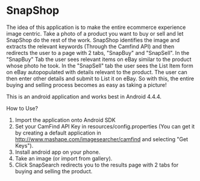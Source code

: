 SnapShop
================

The idea of this application is to make the entire ecommerce experience image centric. Take a photo of a product you want to buy or sell and let SnapShop do the rest of the work. SnapShop identifies the image and extracts the relevant keywords (Through the Camfind API) and then redirects the user to a page with 2 tabs, "SnapBuy" and "SnapSell". In the "SnapBuy" Tab the user sees relevant items on eBay similar to the product whose photo he took. In the "SnapSell" tab the user sees the List Item form on eBay autopopulated with details relevant to the product. The user can then enter other details and submit to List it on eBay. So with this, the entire buying and selling process becomes as easy as taking a picture! 

This is an android application and works best in Android 4.4.4. 

How to Use?

1. Import the application onto Android SDK
2. Set your CamFind API Key in resources/config.properties (You can get it by creating a default application in http://www.mashape.com/imagesearcher/camfind and selecting "Get Keys").
3. Install android app on your phone.
4. Take an image (or import from gallery). 
5. Click SnapSearch redirects you to the results page with 2 tabs for buying and selling the product.

